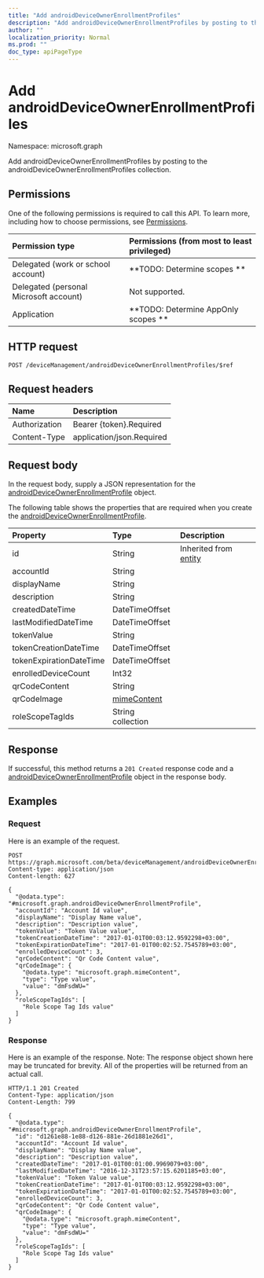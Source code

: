 ```yaml
---
title: "Add androidDeviceOwnerEnrollmentProfiles"
description: "Add androidDeviceOwnerEnrollmentProfiles by posting to the androidDeviceOwnerEnrollmentProfiles collection."
author: ""
localization_priority: Normal
ms.prod: ""
doc_type: apiPageType
---
```


# Add androidDeviceOwnerEnrollmentProfiles

Namespace: microsoft.graph

Add androidDeviceOwnerEnrollmentProfiles by posting to the androidDeviceOwnerEnrollmentProfiles collection.

## Permissions
One of the following permissions is required to call this API. To learn more, including how to choose permissions, see [Permissions](/concepts/permissions-reference.md).

|Permission type|Permissions (from most to least privileged)|
|:---|:---|
|Delegated (work or school account)|**TODO: Determine scopes **|
|Delegated (personal Microsoft account)|Not supported.|
|Application|**TODO: Determine AppOnly scopes **|

## HTTP request
<!-- {
  "blockType": "ignored"
}
-->
``` http
POST /deviceManagement/androidDeviceOwnerEnrollmentProfiles/$ref
```

## Request headers
|Name|Description|
|:---|:---|
|Authorization|Bearer {token}.Required|
|Content-Type|application/json.Required|

## Request body
In the request body, supply a JSON representation for the [androidDeviceOwnerEnrollmentProfile](../resources/androiddeviceownerenrollmentprofile.md) object.

The following table shows the properties that are required when you create the [androidDeviceOwnerEnrollmentProfile](../resources/androiddeviceownerenrollmentprofile.md).

|Property|Type|Description|
|:---|:---|:---|
|id|String| Inherited from [entity](../resources/entity.md)|
|accountId|String||
|displayName|String||
|description|String||
|createdDateTime|DateTimeOffset||
|lastModifiedDateTime|DateTimeOffset||
|tokenValue|String||
|tokenCreationDateTime|DateTimeOffset||
|tokenExpirationDateTime|DateTimeOffset||
|enrolledDeviceCount|Int32||
|qrCodeContent|String||
|qrCodeImage|[mimeContent](../resources/mimecontent.md)||
|roleScopeTagIds|String collection||



## Response
If successful, this method returns a `201 Created` response code and a [androidDeviceOwnerEnrollmentProfile](../resources/androiddeviceownerenrollmentprofile.md) object in the response body.

## Examples

### Request
Here is an example of the request.
<!-- {
  "blockType": "request",
  "name": "create_androiddeviceownerenrollmentprofile_from_"
}
-->
``` http
POST https://graph.microsoft.com/beta/deviceManagement/androidDeviceOwnerEnrollmentProfiles
Content-type: application/json
Content-length: 627

{
  "@odata.type": "#microsoft.graph.androidDeviceOwnerEnrollmentProfile",
  "accountId": "Account Id value",
  "displayName": "Display Name value",
  "description": "Description value",
  "tokenValue": "Token Value value",
  "tokenCreationDateTime": "2017-01-01T00:03:12.9592298+03:00",
  "tokenExpirationDateTime": "2017-01-01T00:02:52.7545789+03:00",
  "enrolledDeviceCount": 3,
  "qrCodeContent": "Qr Code Content value",
  "qrCodeImage": {
    "@odata.type": "microsoft.graph.mimeContent",
    "type": "Type value",
    "value": "dmFsdWU="
  },
  "roleScopeTagIds": [
    "Role Scope Tag Ids value"
  ]
}
```

### Response
Here is an example of the response. Note: The response object shown here may be truncated for brevity. All of the properties will be returned from an actual call.
<!-- {
  "blockType": "response",
  "truncated": true,
  "@odata.type": "microsoft.graph.androiddeviceownerenrollmentprofile"
}
-->
``` http
HTTP/1.1 201 Created
Content-Type: application/json
Content-Length: 799

{
  "@odata.type": "#microsoft.graph.androidDeviceOwnerEnrollmentProfile",
  "id": "d1261e88-1e88-d126-881e-26d1881e26d1",
  "accountId": "Account Id value",
  "displayName": "Display Name value",
  "description": "Description value",
  "createdDateTime": "2017-01-01T00:01:00.9969079+03:00",
  "lastModifiedDateTime": "2016-12-31T23:57:15.6201185+03:00",
  "tokenValue": "Token Value value",
  "tokenCreationDateTime": "2017-01-01T00:03:12.9592298+03:00",
  "tokenExpirationDateTime": "2017-01-01T00:02:52.7545789+03:00",
  "enrolledDeviceCount": 3,
  "qrCodeContent": "Qr Code Content value",
  "qrCodeImage": {
    "@odata.type": "microsoft.graph.mimeContent",
    "type": "Type value",
    "value": "dmFsdWU="
  },
  "roleScopeTagIds": [
    "Role Scope Tag Ids value"
  ]
}
```

